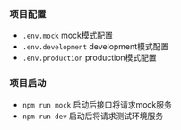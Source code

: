 ### 项目配置
- `.env.mock` mock模式配置
- `.env.development` development模式配置
- `.env.production` production模式配置

### 项目启动

- `npm run mock` 启动后接口将请求mock服务
- `npm run dev` 启动后将请求测试环境服务